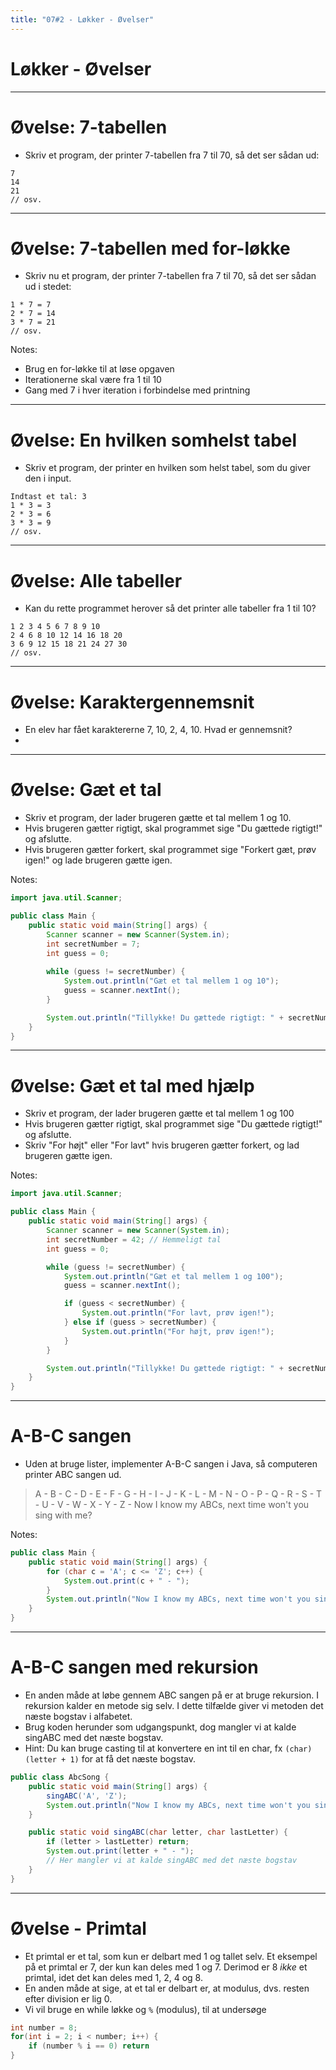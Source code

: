 ```yaml
---
title: "07#2 - Løkker - Øvelser"
---
```

<!-- .slide: class="kea-red" -->
# Løkker - Øvelser

---

# Øvelse: 7-tabellen

- Skriv et program, der printer 7-tabellen fra 7 til 70, så det ser sådan ud:
```
7
14
21
// osv.
```

---

# Øvelse: 7-tabellen med for-løkke
- Skriv nu et program, der printer 7-tabellen fra 7 til 70, så det ser sådan ud i stedet:
```
1 * 7 = 7
2 * 7 = 14
3 * 7 = 21
// osv.
```
Notes:
- Brug en for-løkke til at løse opgaven
- Iterationerne skal være fra 1 til 10
- Gang med 7 i hver iteration i forbindelse med printning

---

# Øvelse: En hvilken somhelst tabel

- Skriv et program, der printer en hvilken som helst tabel, som du giver den i input.
```
Indtast et tal: 3
1 * 3 = 3
2 * 3 = 6
3 * 3 = 9
// osv.
```

---

# Øvelse: Alle tabeller

- Kan du rette programmet herover så det printer alle tabeller fra 1 til 10?
```
1 2 3 4 5 6 7 8 9 10
2 4 6 8 10 12 14 16 18 20
3 6 9 12 15 18 21 24 27 30
// osv.
```

---

# Øvelse: Karaktergennemsnit

- En elev har fået karaktererne 7, 10, 2, 4, 10. Hvad er gennemsnit?
- 

---

# Øvelse: Gæt et tal
- Skriv et program, der lader brugeren gætte et tal mellem 1 og 10.
- Hvis brugeren gætter rigtigt, skal programmet sige "Du gættede rigtigt!" og afslutte.
- Hvis brugeren gætter forkert, skal programmet sige "Forkert gæt, prøv igen!" og lade brugeren gætte igen.

Notes:
```java
import java.util.Scanner;

public class Main {
    public static void main(String[] args) {
        Scanner scanner = new Scanner(System.in);
        int secretNumber = 7;
        int guess = 0;
        
        while (guess != secretNumber) {
            System.out.println("Gæt et tal mellem 1 og 10");
            guess = scanner.nextInt();
        }

        System.out.println("Tillykke! Du gættede rigtigt: " + secretNumber);
    }
}
```

---

# Øvelse: Gæt et tal med hjælp
- Skriv et program, der lader brugeren gætte et tal mellem 1 og 100
- Hvis brugeren gætter rigtigt, skal programmet sige "Du gættede rigtigt!" og afslutte.
- Skriv "For højt" eller "For lavt" hvis brugeren gætter forkert, og lad brugeren gætte igen.

Notes:
```java
import java.util.Scanner;

public class Main {
    public static void main(String[] args) {
        Scanner scanner = new Scanner(System.in);
        int secretNumber = 42; // Hemmeligt tal
        int guess = 0;

        while (guess != secretNumber) {
            System.out.println("Gæt et tal mellem 1 og 100");
            guess = scanner.nextInt();

            if (guess < secretNumber) {
                System.out.println("For lavt, prøv igen!");
            } else if (guess > secretNumber) {
                System.out.println("For højt, prøv igen!");
            }
        }

        System.out.println("Tillykke! Du gættede rigtigt: " + secretNumber);
    }
}
```

---

# A-B-C sangen

- Uden at bruge lister, implementer A-B-C sangen i Java, så computeren printer ABC sangen ud.

> A - B - C - D - E - F - G - H - I - J - K - L - M - N - O - P - Q - R - S - T - U - V - W - X - Y - Z - Now I know my ABCs, next time won't you sing with me?

Notes:

```java
public class Main {
    public static void main(String[] args) {
        for (char c = 'A'; c <= 'Z'; c++) {
            System.out.print(c + " - ");
        }
        System.out.println("Now I know my ABCs, next time won't you sing with me?");
    }
}
```

---

# A-B-C sangen med rekursion

- En anden måde at løbe gennem ABC sangen på er at bruge rekursion. I rekursion kalder en metode sig selv. I dette tilfælde giver vi metoden det næste bogstav i alfabetet.
- Brug koden herunder som udgangspunkt, dog mangler vi at kalde singABC med det næste bogstav.
- Hint: Du kan bruge casting til at konvertere en int til en char, fx `(char) (letter + 1)` for at få det næste bogstav.
```java
public class AbcSong {
    public static void main(String[] args) {
        singABC('A', 'Z');
        System.out.println("Now I know my ABCs, next time won't you sing with me?");
    }

    public static void singABC(char letter, char lastLetter) {
        if (letter > lastLetter) return;
        System.out.print(letter + " - ");
        // Her mangler vi at kalde singABC med det næste bogstav
    }
}
```

---

# Øvelse - Primtal
- Et primtal er et tal, som kun er delbart med 1 og tallet selv. Et eksempel på et primtal er 7, der kun kan deles med 1 og 7. Derimod er 8 _ikke_ et primtal, idet det kan deles med 1, 2, 4 og 8. 
- En anden måde at sige, at et tal er delbart er, at modulus, dvs. resten efter division er lig 0.
- Vi vil bruge en while løkke og `%` (modulus), til at undersøge 

```java
int number = 8;
for(int i = 2; i < number; i++) {
    if (number % i == 0) return
}
